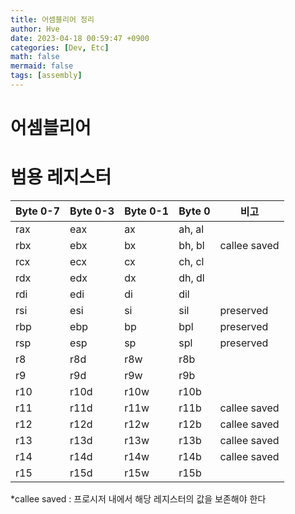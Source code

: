 ```yaml
---
title: 어셈블리어 정리
author: Hve
date: 2023-04-18 00:59:47 +0900
categories: [Dev, Etc]
math: false
mermaid: false
tags: [assembly]
---
```


# 어셈블리어

# 범용 레지스터

| Byte 0-7 | Byte 0-3 | Byte 0-1 | Byte 0     | 비고  |
|----------|----------|----------|------------|-------|
| rax      | eax      | ax       | ah, al     |  |
| rbx      | ebx      | bx       | bh, bl     | callee saved |
| rcx      | ecx      | cx       | ch, cl     |  |
| rdx      | edx      | dx       | dh, dl     |  |
| rdi      | edi      | di       | dil        |  |
| rsi      | esi      | si       | sil        | preserved |
| rbp      | ebp      | bp       | bpl        | preserved |
| rsp      | esp      | sp       | spl        | preserved |
| r8       | r8d      | r8w      | r8b        |  |
| r9       | r9d      | r9w      | r9b        |  |
| r10      | r10d     | r10w     | r10b       |  |
| r11      | r11d     | r11w     | r11b       | callee saved |
| r12      | r12d     | r12w     | r12b       | callee saved |
| r13      | r13d     | r13w     | r13b       | callee saved |
| r14      | r14d     | r14w     | r14b       | callee saved |
| r15      | r15d     | r15w     | r15b       |  |

*callee saved : 프로시저 내에서 해당 레지스터의 값을 보존해야 한다
